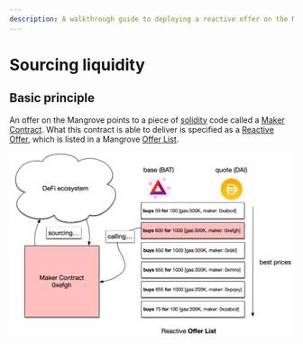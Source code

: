 ```yaml
---
description: A walkthrough guide to deploying a reactive offer on the Mangrove
---
```


# Sourcing liquidity

## Basic principle

An offer on the Mangrove points to a piece of [solidity](https://solidity-fr.readthedocs.io/fr/latest/) code called a [Maker Contract](maker-contract.md). What this contract is able to deliver is specified as a [Reactive Offer](reactive-offer.md), which is listed in a Mangrove [Offer List](../data-structures/market.md).&#x20;

![](<../.gitbook/assets/basics (2).png>)

